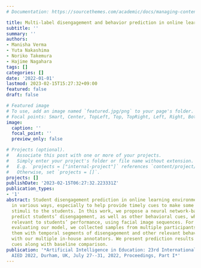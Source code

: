 ```yaml
---
# Documentation: https://sourcethemes.com/academic/docs/managing-content/

title: Multi-label disengagement and behavior prediction in online learning
subtitle: ''
summary: ''
authors:
- Manisha Verma
- Yuta Nakashima
- Noriko Takemura
- Hajime Nagahara
tags: []
categories: []
date: '2022-01-01'
lastmod: 2023-02-15T15:27:32+09:00
featured: false
draft: false

# Featured image
# To use, add an image named `featured.jpg/png` to your page's folder.
# Focal points: Smart, Center, TopLeft, Top, TopRight, Left, Right, BottomLeft, Bottom, BottomRight.
image:
  caption: ''
  focal_point: ''
  preview_only: false

# Projects (optional).
#   Associate this post with one or more of your projects.
#   Simply enter your project's folder or file name without extension.
#   E.g. `projects = ["internal-project"]` references `content/project/deep-learning/index.md`.
#   Otherwise, set `projects = []`.
projects: []
publishDate: '2023-02-15T06:27:32.223331Z'
publication_types:
- '1'
abstract: Student disengagement prediction in online learning environments is beneficial
  in various ways, especially to help provide timely cues to make some feedback or
  stimuli to the students. In this work, we propose a neural network-based model to
  predict students’ disengagement, as well as other behavioral cues, which might be
  relevant to students’ performance, using facial image sequences. For training and
  evaluating our model, we collected samples from multiple participants and annotated
  them with temporal segments of disengagement and other relevant behavioral cues
  with our multiple in-house annotators. We present prediction results of all behavior
  cues along with baseline comparison.
publication: '*Artificial Intelligence in Education: 23rd International Conference,
  AIED 2022, Durham, UK, July 27--31, 2022, Proceedings, Part I*'
---
```

